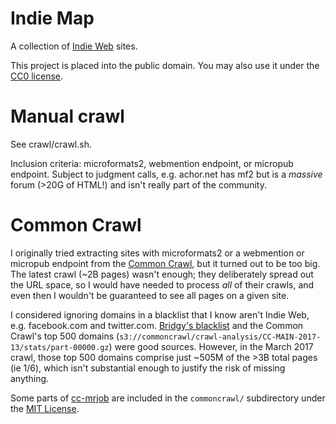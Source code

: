 Indie Map
===
A collection of [Indie Web](http://indieweb.org/) sites.

This project is placed into the public domain. You may also use it under the [CC0 license](http://creativecommons.org/publicdomain/zero/1.0/).

Manual crawl
====
See crawl/crawl.sh.

Inclusion criteria: microformats2, webmention endpoint, or micropub endpoint. Subject to judgment calls, e.g. achor.net has mf2 but is a *massive* forum (>20G of HTML!) and isn't really part of the community.

Common Crawl
====
I originally tried extracting sites with microformats2 or a webmention or micropub endpoint from the [Common Crawl](http://commoncrawl.org/), but it turned out to be too big. The latest crawl (~2B pages) wasn't enough; they deliberately spread out the URL space, so I would have needed to process *all* of their crawls, and even then I wouldn't be guaranteed to see all pages on a given site.

I considered ignoring domains in a blacklist that I know aren't Indie Web, e.g. facebook.com and twitter.com. [Bridgy's blacklist](https://github.com/snarfed/bridgy/blob/master/domain_blacklist.txt) and the Common Crawl's top 500 domains (`s3://commoncrawl/crawl-analysis/CC-MAIN-2017-13/stats/part-00000.gz`) were good sources. However, in the March 2017 crawl, those top 500 domains comprise just ~505M of the >3B total pages (ie 1/6), which isn't substantial enough to justify the risk of missing anything.

Some parts of [cc-mrjob](https://github.com/commoncrawl/cc-mrjob/) are included in the `commoncrawl/` subdirectory under the [MIT License](https://github.com/commoncrawl/cc-mrjob/blob/master/LICENSE).
